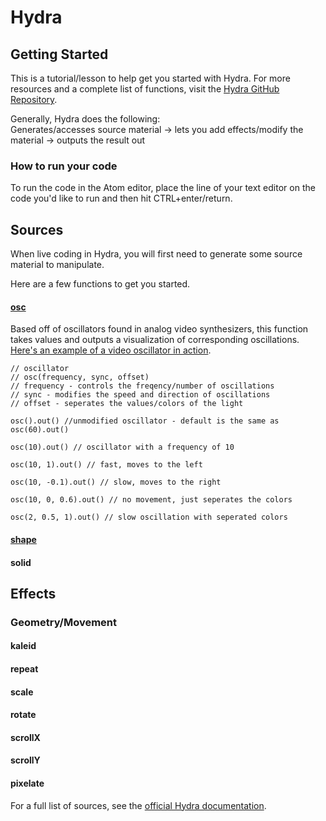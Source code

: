 # Hydra
## Getting Started
This is a tutorial/lesson to help get you started with Hydra.
For more resources and a complete list of functions, visit the [Hydra GitHub Repository](https://github.com/ojack/hydra/tree/master/examples).

Generally, Hydra does the following:</br>
Generates/accesses source material -> lets you add effects/modify the material -> outputs the result out

### How to run your code
To run the code in the Atom editor, place the line of your text editor on the code you'd like to run and then hit CTRL+enter/return.

## Sources
When live coding in Hydra, you will first need to generate some source material to manipulate. 

Here are a few functions to get you started.

#### [osc](https://github.com/ojack/hydra/blob/master/docs/funcs.md#osc)
Based off of oscillators found in analog video synthesizers, this function takes values and outputs a visualization of corresponding oscillations. [Here's an example of a video oscillator in action](https://youtu.be/RipbiF4EGsI).
```
// oscillator
// osc(frequency, sync, offset)
// frequency - controls the freqency/number of oscillations
// sync - modifies the speed and direction of oscillations
// offset - seperates the values/colors of the light

osc().out() //unmodified oscillator - default is the same as osc(60).out()

osc(10).out() // oscillator with a frequency of 10

osc(10, 1).out() // fast, moves to the left

osc(10, -0.1).out() // slow, moves to the right

osc(10, 0, 0.6).out() // no movement, just seperates the colors

osc(2, 0.5, 1).out() // slow oscillation with seperated colors
```

#### [shape](https://github.com/ojack/hydra/blob/master/docs/funcs.md#shape)

#### solid

## Effects

### Geometry/Movement

#### kaleid
#### repeat
#### scale
#### rotate
#### scrollX
#### scrollY
#### pixelate

For a full list of sources, see the [official Hydra documentation](https://github.com/ojack/hydra/blob/master/docs/funcs.md#geometry).
